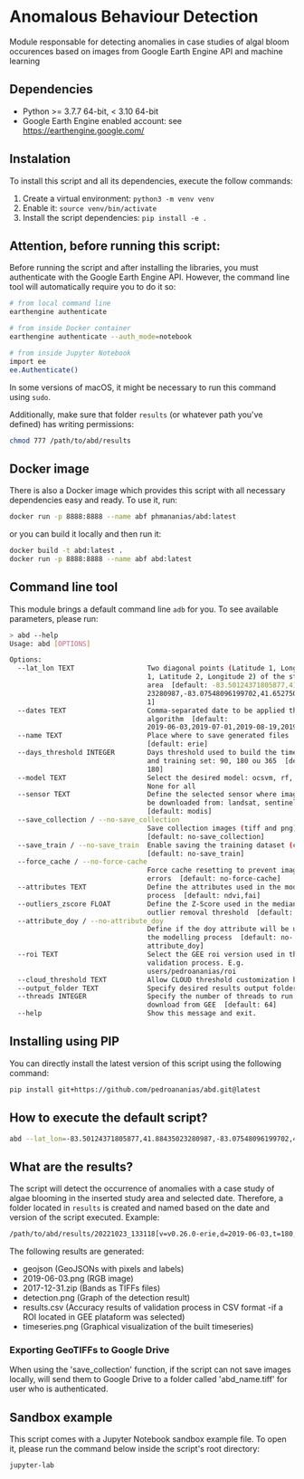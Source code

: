# Anomalous Behaviour Detection

Module responsable for detecting anomalies in case studies of algal bloom occurences based on images from Google Earth Engine API and machine learning



## Dependencies

- Python >= 3.7.7 64-bit, < 3.10 64-bit
- Google Earth Engine enabled account: see https://earthengine.google.com/


## Instalation

To install this script and all its dependencies, execute the follow commands:

1) Create a virtual environment: `python3 -m venv venv`
2) Enable it: `source venv/bin/activate`
2) Install the script dependencies: `pip install -e .`


## Attention, before running this script:

Before running the script and after installing the libraries, you must authenticate with the Google Earth Engine API. However, the command line tool will automatically require you to do it so:

```bash
# from local command line
earthengine authenticate

# from inside Docker container
earthengine authenticate --auth_mode=notebook

# from inside Jupyter Notebook
import ee
ee.Authenticate()
```

In some versions of macOS, it might be necessary to run this command using `sudo`.

Additionally, make sure that folder `results` (or whatever path you've defined) has writing permissions:

```bash
chmod 777 /path/to/abd/results
```

## Docker image

There is also a Docker image which provides this script with all necessary dependencies easy and ready. To use it, run:

```bash
docker run -p 8888:8888 --name abf phmananias/abd:latest
```

or you can build it locally and then run it:
```bash
docker build -t abd:latest .
docker run -p 8888:8888 --name abf abd:latest
```



## Command line tool

This module brings a default command line `adb` for you. To see available parameters, please run:

```bash
> abd --help
Usage: abd [OPTIONS]

Options:
  --lat_lon TEXT                  Two diagonal points (Latitude 1, Longitude
                                  1, Latitude 2, Longitude 2) of the study
                                  area  [default: -83.50124371805877,41.884350
                                  23280987,-83.07548096199702,41.6527506159209
                                  1]
  --dates TEXT                    Comma-separated date to be applied the
                                  algorithm  [default:
                                  2019-06-03,2019-07-01,2019-08-19,2019-09-24]
  --name TEXT                     Place where to save generated files
                                  [default: erie]
  --days_threshold INTEGER        Days threshold used to build the timeseries
                                  and training set: 90, 180 ou 365  [default:
                                  180]
  --model TEXT                    Select the desired model: ocsvm, rf, if or
                                  None for all
  --sensor TEXT                   Define the selected sensor where images will
                                  be downloaded from: landsat, sentinel, modis
                                  [default: modis]
  --save_collection / --no-save_collection
                                  Save collection images (tiff and png)
                                  [default: no-save_collection]
  --save_train / --no-save_train  Enable saving the training dataset (csv)
                                  [default: no-save_train]
  --force_cache / --no-force-cache
                                  Force cache resetting to prevent image
                                  errors  [default: no-force-cache]
  --attributes TEXT               Define the attributes used in the modelling
                                  process  [default: ndvi,fai]
  --outliers_zscore FLOAT         Define the Z-Score used in the median
                                  outlier removal threshold  [default: 3.0]
  --attribute_doy / --no-attribute_doy
                                  Define if the doy attribute will be used in
                                  the modelling process  [default: no-
                                  attribute_doy]
  --roi TEXT                      Select the GEE roi version used in the
                                  validation process. E.g.
                                  users/pedroananias/roi
  --cloud_threshold TEXT          Allow CLOUD threshold customization by user
  --output_folder TEXT            Specify desired results output folder
  --threads INTEGER               Specify the number of threads to run image
                                  download from GEE  [default: 64]
  --help                          Show this message and exit.

```

## Installing using PIP

You can directly install the latest version of this script using the following command:

```bash
pip install git+https://github.com/pedroananias/abd.git@latest
```

## How to execute the default script?

```bash
abd --lat_lon=-83.50124371805877,41.88435023280987,-83.07548096199702,41.65275061592091 --dates=2019-06-03 --name=erie --model=ocsvm --sensor=modis --output_folder=abd
```


## What are the results?

The script will detect the occurrence of anomalies with a case study of algae blooming in the inserted study area and selected date. Therefore, a folder located in `results` is created and named based on the date and version of the script executed. Example: 

```bash
/path/to/abd/results/20221023_133118[v=v0.26.0-erie,d=2019-06-03,t=180,m=ocsvm,s=modis,attr=ndvi,fai]
```

The following results are generated:

- geojson (GeoJSONs with pixels and labels)
- 2019-06-03.png (RGB image)
- 2017-12-31.zip (Bands as TIFFs files)
- detection.png (Graph of the detection result)
- results.csv (Accuracy results of validation process in CSV format -if a ROI located in GEE plataform was selected)
- timeseries.png (Graphical visualization of the built timeseries)


### Exporting GeoTIFFs to Google Drive

When using the 'save_collection' function, if the script can not save images locally, will send them to Google Drive to a folder called 'abd_name.tiff' for user who is authenticated.



## Sandbox example

This script comes with a Jupyter Notebook sandbox example file. To open it, please run the command below inside the script's root directory:

```bash
jupyter-lab
```